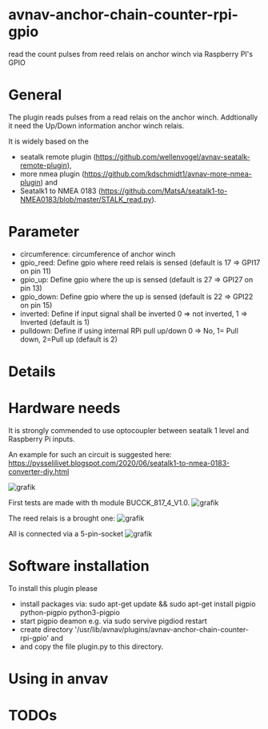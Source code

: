 # avnav-anchor-chain-counter-rpi-gpio
read the count pulses from reed relais on anchor winch via Raspberry PI's GPIO

# General

The plugin reads pulses from a read relais on the anchor winch.
Addtionally it need the Up/Down information anchor winch relais.

It is widely based on the
- seatalk remote plugin (https://github.com/wellenvogel/avnav-seatalk-remote-plugin),
- more nmea plugin      (https://github.com/kdschmidt1/avnav-more-nmea-plugin) and
- Seatalk1 to NMEA 0183 (https://github.com/MatsA/seatalk1-to-NMEA0183/blob/master/STALK_read.py).

# Parameter

- circumference: circumference of anchor winch
- gpio_reed: Define gpio where reed relais is sensed (default is 17 => GPI17 on pin 11)
- gpio_up: Define gpio where the up is sensed (default is 27 => GPI27 on pin 13)
- gpio_down: Define gpio where the up is sensed (default is 22 => GPI22 on pin 15)
- inverted: Define if input signal shall be inverted 0 => not inverted, 1 => Inverted (default is 1)
- pulldown: Define if using internal RPi pull up/down 0 => No, 1= Pull down, 2=Pull up (default is 2)

# Details

# Hardware needs
It is strongly commended to use optocoupler between seatalk 1 level and Raspberry Pi inputs.

An example for such an circuit is suggested here: https://pysselilivet.blogspot.com/2020/06/seatalk1-to-nmea-0183-converter-diy.html

![grafik](https://user-images.githubusercontent.com/98450191/153389077-942ecb63-cb50-4e82-a864-6e4f0f91789d.png)

First tests are made with th module BUCCK_817_4_V1.0.
![grafik](https://user-images.githubusercontent.com/98450191/153611941-e6ed298a-06d5-4a33-b4ed-b8fbda8201ec.png)

The reed relais is a brought one:
![grafik](https://user-images.githubusercontent.com/98450191/153611712-e395b9f1-18e5-4b43-8a93-baecb4d1e036.png)

All is connected via a 5-pin-socket
![grafik](https://user-images.githubusercontent.com/98450191/153611586-a4600594-4ae2-44e7-8802-de87d67da222.png)


# Software installation

To install this plugin please 
- install packages via: sudo apt-get update && sudo apt-get install pigpio python-pigpio python3-pigpio
- start pigpio deamon e.g. via sudo servive pigdiod restart
- create directory '/usr/lib/avnav/plugins/avnav-anchor-chain-counter-rpi-gpio' and 
- and copy the file plugin.py to this directory.

# Using in anvav

# TODOs
